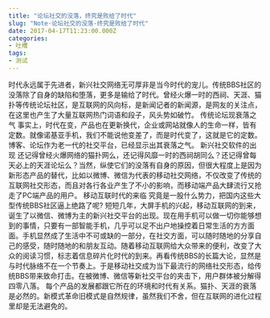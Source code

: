 ```yaml
---
title: "论坛社交的没落，终究是败给了时代"
slug: "Note-论坛社交的没落-终究是败给了时代"
date: 2017-04-17T11:23:00.000Z
categories:
- 吐槽
tags:
- 测试
---
```


时代永远属于先进者，新兴社交网络无可厚非是当今时代的宠儿。传统BBS社区的没落除了自身的缺陷和堕落，更多是输给了时代。曾经火爆一时的西祠、天涯、猫扑等传统论坛社区，是互联网的风向标，是新闻记者的新闻源，是网友的关注点，在这里也产生了大量互联网热门词语和段子，风头势如破竹。 传统论坛现衰落之气 事实上，时代在变，产品也在更新换代，企业或网站就像人的生命一样，皆有定数。就像诺基亚手机，我们不能说他变差了，而是时代变了，这就是它的定数。博客、论坛作为老一代的社交平台，已经显示出其衰落之气。 新兴社交软件的出现 还记得曾经火爆网络的猫扑网么，还记得风靡一时的西祠胡同么？还记得曾每天必上的天涯论坛么？当然，纵使它们的没落有自身的原因，但很大程度上是因为新形态产品的替代，比如以微博、微信为代表的移动社交网络，不仅改变了传统的互联网社交形态，而且对各行各业产生了不小的影响，而移动端产品大肆流行又抢走了PC端产品的用户。 移动互联时代的来临 究竟是一股什么势力，把国内这些大型传统BBS社区逼上绝路了呢? 短短几年，大屏手机的兴起，移动互联网的到来，诞生了以微信、微博为主的新兴社交平台的出现。现在用手机可以做一切你能够想到的事情，只要有一部智能手机，几乎可以足不出户地操控着日常生活的方方面面。手机显然成了生活中不可或缺的一部分，在社交方面，可以随时随地的分享自己的感受，随时随地的和朋友互动。随着移动互联网给大众带来的便利，改变了大众的阅读习惯，标志着信息碎片化时代的到来。再看传统BBS的长篇大论，显然是与时代脉络不在一个节奏上。于是移动社交成为当下最流行的网络社交形态，给传统BBS带来致命打击。在被微博、微信等新社交平台的夹击下，用户群体被分解得四零八落。 每个产品的发展都跟它所在的环境和时代有关系。猫扑、天涯的衰落是必然的。新模式革命旧模式是自然规律，虽然我们不舍，但在互联网的进化过程里却是无法避免的。
